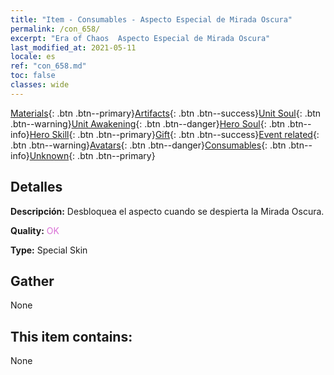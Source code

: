 ```yaml
---
title: "Item - Consumables - Aspecto Especial de Mirada Oscura"
permalink: /con_658/
excerpt: "Era of Chaos  Aspecto Especial de Mirada Oscura"
last_modified_at: 2021-05-11
locale: es
ref: "con_658.md"
toc: false
classes: wide
---
```

 [Materials](/ItemsES/){: .btn .btn--primary}[Artifacts](/ItemsES/Artifacts/){: .btn .btn--success}[Unit Soul](/ItemsES/UnitSoul/){: .btn .btn--warning}[Unit Awakening](/ItemsES/UnitAwakening/){: .btn .btn--danger}[Hero Soul](/ItemsES/HeroSoul/){: .btn .btn--info}[Hero Skill](/ItemsES/HeroSkill/){: .btn .btn--primary}[Gift](/ItemsES/Gift/){: .btn .btn--success}[Event related](/ItemsES/Events/){: .btn .btn--warning}[Avatars](/ItemsES/Avatars/){: .btn .btn--danger}[Consumables](/ItemsES/Consumables/){: .btn .btn--info}[Unknown](/ItemsES/Unknown/){: .btn .btn--primary}

## Detalles
 **Descripción:** Desbloquea el aspecto cuando se despierta la Mirada Oscura.

 **Quality:** <span style="color: #DA70D6">OK</span>

 **Type:** Special Skin

## Gather

  None

## This item contains:

  None

